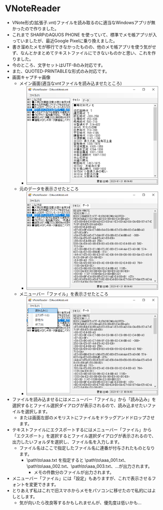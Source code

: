 # VNoteReader

- VNote形式(拡張子.vnt)ファイルを読み取るのに適当なWindowsアプリが無かったので作りました。
- これまで SHARPのAQUOS PHONE を使っていて、標準でメモ帳アプリが入っていましたが、最近Google Pixelに乗り換えました。
- 書き溜めたメモが移行できなかったものの、他のメモ帳アプリを使う気がせず、なんとかまとめてテキストファイルにできないものかと思い、これを作りました。
- 今のところ、文字セットはUTF-8のみ対応です。
- また、QUOTED-PRINTABLEな形式のみ対応です。
- 画面キャプチャ画像
  - メイン画面(適当なvntファイルを読み込ませたところ)
    - <img src="images/01.png" style="border: 1px solid gray;"/>
  - 元のデータを表示させたところ
    - <img src="images/02.png" style="border: 1px solid gray;"/>
  - メニューバー「ファイル」を表示させたところ
    - <img src="images/03.png" style="border: 1px solid gray;"/>
- ファイルを読み込ませるにはメニューバー「ファイル」から「読み込み」を選択するとファイル選択ダイアログが表示されるので、読み込ませたいファイルを選択します。
  - または画面左部のメモリストにファイルをドラッグアンドドロップさせます。
- テキストファイルにエクスポートするにはメニューバー「ファイル」から「エクスポート」を選択するとファイル選択ダイアログが表示されるので、出力したいフォルダを選択し、ファイル名を入力します。
  - ファイル名はここで指定したファイル名に連番が付与されたものとなります。
    - \path\to\aaa.txt を指定すると \path\to\aaa_001.txt、\path\to\aaa_002.txt、\path\to\aaa_003.txt、…が出力されます。
      - メモの件数分のファイルが出力されます。
- メニューバー「ファイル」には「設定」もありますが、これで表示させるフォントを変更できます。
- とりあえず私はこれで旧スマホからメモをパソコンに移せたので私的にはよしとします。
  - 気が向いたら改良等するかもしれませんが、優先度は低いかも…

